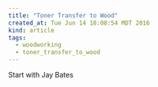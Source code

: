```yaml
---
title: "Toner Transfer to Wood"
created_at: Tue Jun 14 18:08:54 MDT 2016
kind: article
tags:
  - woodworking
  - toner_transfer_to_wood
---
```


Start with Jay Bates

<!--
html boilerplate
<a href="" target="_blank"></a>
<img src="" width="400px">
<ul>
  <li></li>
</ul>
<pre>
</pre>
<pre><code>
</code></pre>
-->
